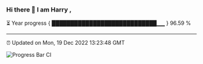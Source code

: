 ### Hi there 👋 I am Harry , 

⏳ Year progress { ████████████████████████████▁▁ } 96.59 %

---

⏰ Updated on Mon, 19 Dec 2022 13:23:48 GMT

![Progress Bar CI](https://github.com/duykhang68/duykhang68/workflows/Progress%20Bar%20CI/badge.svg)
